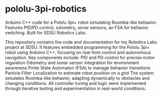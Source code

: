 # pololu-3pi-robotics
Arduino C++ code for a Pololu 3pi+ robot simulating Roomba-like behavior. Features PID/PD control, odometry, sonar sensors, an FSA for behavior switching. Built for SDSU Robotics Labs.

This repository contains the code and documentation for my Robotics Labs project at SDSU. It features embedded programming for the Pololu 3pi+ robot using Arduino C++, focusing on real-time control and autonomous navigation. Key components include:
PID and PD control for precise motor regulation
Odometry and sonar sensor integration for environment awareness
Finite State Automaton (FSA) to manage behavior transitions
Particle Filter Localization to estimate robot position on a grid
The system simulates Roomba-like behavior, adapting dynamically to obstacles and changing conditions. All controller tuning and logic were implemented through iterative testing and experimentation in real-world conditions.

